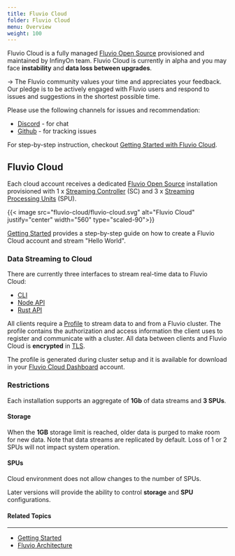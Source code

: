 ```yaml
---
title: Fluvio Cloud
folder: Fluvio Cloud
menu: Overview
weight: 100
---
```


Fluvio Cloud is a fully managed <a href="Github https://github.com/infinyon/fluvio/" target="_blank">Fluvio Open Source</a> provisioned and maintained by InfinyOn team. Fluvio Cloud is currently in alpha and you may face **instability** and **data loss between upgrades**.

-> The Fluvio community values your time and appreciates your feedback. Our pledge is to be actively engaged with Fluvio users and respond to issues and suggestions in the shortest possible time.

Please use the following channels for issues and recommendation:

* <a href="https://discordapp.com/invite/bBG2dTz" target="_blank">Discord</a> - for chat
* <a href="https://github.com/infinyon/fluvio/issues" target="_blank">Github</a> - for tracking issues

For step-by-step instruction, checkout [Getting Started with Fluvio Cloud](/docs/getting-started/fluvio-cloud).

## Fluvio Cloud

 Each cloud account receives a dedicated  <a href="https://github.com/infinyon/fluvio" target="_blank">Fluvio Open Source</a> installation provisioned with 1 x [Streaming Controller](/docs/architecture/sc) (SC) and 3 x [Streaming Processing Units](/docs/architecture/spu) (SPU). 

{{< image src="fluvio-cloud/fluvio-cloud.svg" alt="Fluvio Cloud" justify="center" width="560" type="scaled-90">}}

[Getting Started](/docs/getting-started/#create-a-fluvio-cloud-account) provides a step-by-step guide on how to create a Fluvio Cloud account and stream "Hello World". 


### Data Streaming to Cloud

There are currently three interfaces to stream real-time data to Fluvio Cloud:
* [CLI](/docs/cli-reference)
* <a href="https://infinyon.github.io/fluvio-client-node/" target="_blank">Node API</a>
* <a href="https://docs.rs/fluvio/" target="_blank">Rust API</a>

All clients require a [Profile](/docs/cli/profiles) to stream data to and from a Fluvio cluster. The profile contains the authorization and access information the client uses to register and communicate with a cluster. All data between clients and Fluvio Cloud is **encrypted** in <a href="https://en.wikipedia.org/wiki/Transport_Layer_Security" target="_blank">TLS</a>.

The profile is generated during cluster setup and it is available for download in your <a href="https://app.fluvio.io" target="_blank">Fluvio Cloud Dashboard</a> account.


### Restrictions

Each installation supports an aggregate of **1Gb** of data streams and **3 SPUs**.

#### Storage 

When the **1GB** storage limit is reached, older data is purged to make room for new data. Note that data streams are replicated by default. Loss of 1 or 2 SPUs will not impact system operation.

#### SPUs 
Cloud environment does not allow changes to the number of SPUs. 

Later versions will provide the ability to control **storage** and **SPU** configurations.


#### Related Topics
-------------------
* [Getting Started](/docs/getting-started)
* [Fluvio Architecture](/docs/architecture)